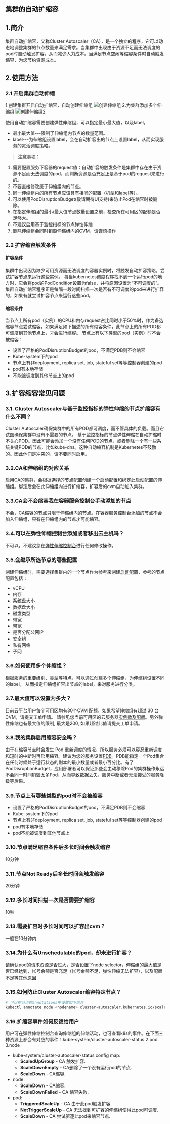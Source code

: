 ## 集群的自动扩缩容

## 1.简介
集群自动扩缩容，又称Cluster Autoscaler（CA），是一个独立的程序，它可以动态地调整集群的节点数量来满足需求。当集群中出现由于资源不足而无法调度的pod时自动触发扩容，从而减少人力成本。当满足节点空闲等缩容条件时自动触发缩容，为您节约资源成本。

## 2.使用方法
### 2.1 开启集群自动伸缩
1.创建集群开启自动扩缩容，自动创建伸缩组
![创建伸缩组][1]
2.为集群添加多个伸缩组
![创建伸缩组2][2]

使用自动扩缩容需要创建弹性伸缩组，可以指定最小最大值，以及label。

 - 最小最大值---限制了伸缩组内节点的数量范围。
 - label---为伸缩组设置label，会在自动扩容出的节点上设置label，从而实现服务的灵活调度策略。

>**注意事项：**
1. 需要配置服务下容器的request值：自动扩容的触发条件是集群中存在由于资源不足而无法调度的pod，而判断资源是否充足正是基于pod的request来进行的。
2. 不要直接修改属于伸缩组内的节点。
3. 同一伸缩组内的所有节点应该具有相同的配置（机型和label等）。
4. 可以使用PodDisruptionBudget(敬请期待UI支持)来防止Pod在缩容时被删除。
5. 在指定伸缩组的最小/最大值节点数量设置之前，检查所在可用区的配额是否足够大。
6. 不建议启用基于监控指标的节点弹性伸缩
7. 删除伸缩组会同时销毁伸缩组内的CVM，请谨慎操作

### 2.2 扩容缩容触发条件
#### 扩容条件
集群中出现因为缺少可用资源而无法调度的容器实例时，将触发自动扩容策略，尝试扩容节点来运行这些实例。
每当kubernetes调度程序找不到一个运行pod的地方时，它会将pod的PodCondition设置为false，并将原因设置为“不可调度的”。集群自动扩缩容程序正是每隔一段时间扫描一次是否有不可调度的pod来进行扩容的，如果有就尝试扩容节点来运行这些pod。

#### 缩容条件
当节点上所有pod（实例）的CPU和内存request占比同时小于50%时，作为备选缩容节点尝试缩容，如果满足如下描述的所有缩容条件，此节点上的所有POD都可调度到其他节点上，才会进行缩容。
节点上有以下类型的pod（实例）时不会被缩容：

- 设置了严格的PodDisruptionBudget的pod，不满足PDB则不会缩容
- Kube-system下的pod
- 节点上有非deployment, replica set, job, stateful set等等控制器创建的pod
- pod有本地存储
- 不能被调度到其他节点上的pod

## 3.扩容缩容常见问题
### 3.1. Cluster Autoscaler与基于监控指标的弹性伸缩的节点扩缩容有什么不同？

Cluster Autoscaler确保集群中的所有POD都可调度，而不管具体的负载。而且它试图确保集群中没有不需要的节点。
基于监控指标的节点弹性伸缩在自动扩缩时不关心POD。因此可能会添加一个没有任何POD的节点，或者删除一个有一些系统关键POD的节点，比如kube-dns。这种自动缩容机制是Kubernetes不鼓励的。因此他们是冲突的，请不要同时启用。

### 3.2.CA和伸缩组的对应关系
启用CA的集群，会根据选择的节点配置创建一个启动配置和绑定此启动配置的伸缩组。绑定后会在此伸缩组内进行扩缩容，扩容后的cvm自动加入集群。

### 3.3.CA会不会缩容我在容器服务控制台手动添加的节点
不会，CA缩容的节点只限于伸缩组内的节点。在[容器服务控制台](http://console.tcecqpoc.fsphere.cn/ccs)添加的节点不会加入伸缩组，只有在伸缩组内的节点才可能缩容。

### 3.4.可以在弹性伸缩控制台添加或者移出云主机吗？
不可以，不建议您在[弹性伸缩控制台](http://console.tcecqpoc.fsphere.cn/autoscaling)进行任何修改操作。

### 3.5.会继承所选节点的哪些配置
创建伸缩组时，需要选择集群内的一个节点作为参考来创建[启动配置](http://tcecqpoc.fsphere.cn/document/product/377/8543)，参考的节点配置包括：

 - vCPU
 - 内存
 - 系统盘大小
 - 数据盘大小
 - 磁盘类型
 - 带宽
 - 带宽
 - 是否分配公网IP
 - 安全组
 - 私有网络
 - 子网

### 3.6.如何使用多个伸缩组？
根据服务的重要级别、类型等特点，可以通过创建多个伸缩组，为伸缩组设置不同的label， 从而指定伸缩组扩容出节点的label，来对服务进行分类。
 
### 3.7.最大值可以设置为多大？
目前云平台用户每个可用区均有30个CVM 配额，如果希望伸缩组有超过 30 台CVM，请提交工单申请。
请参见您当前可用区的云服务器[实例数及配额](http://console.tcecqpoc.fsphere.cn/cvm/overview)。另外弹性伸缩也有最大值的限制, 最大是200, 如果超过此值请提交工单申请。

### 3.8.我的集群启用缩容安全吗？
由于在缩容节点时会发生 Pod 重新调度的情况，所以服务必须可以容忍重新调度和短时的中断时再启用缩容。建议为您的服务设置[PDB](http://kubernetes.io/docs/tasks/run-application/configure-pdb/)。PDB能指定一个Pod集合在任何时候处于运行状态的副本的最小数量或者最小百分比。有了PodDisruptionBudget，应用部署者可以保证那些会主动移除Pod的集群操作永远不会同一时间销毁太多Pod，从而导致数据丢失，服务中断或者无法接受的服务降级等后果。

### 3.9.节点上有哪些类型的pod时不会被缩容

 - 设置了严格的PodDisruptionBudget的pod，不满足PDB则不会缩容
 - Kube-system下的pod
 - 节点上有非deployment, replica set, job, stateful set等等控制器创建的pod
 - pod有本地存储
 - pod不能被调度到其他节点上

### 3.10.节点满足缩容条件后多长时间会触发缩容
10分钟

### 3.11.节点Not Ready后多长时间会触发缩容
20分钟

### 3.12.多长时间扫描一次是否需要扩缩容
10秒

### 3.13.需要扩容时多长时间可以扩容出cvm？
一般在10分钟内


### 3.14.为什么有Unschedulable的pod，却未进行扩容？
请确认pod的请求资源是否过大，是否设置了node selector，伸缩组的最大值是否已经达到，帐号余额是否充足（帐号余额不足，弹性伸缩无法扩容），以及配额不足等[其他原因](http://tcecqpoc.fsphere.cn/document/product/377/7862)


### 3.15.如何防止Cluster Autoscaler缩容特定节点？

``` sh
# 可以在节点的annotations中设置如下信息
kubectl annotate node <nodename> cluster-autoscaler.kubernetes.io/scale-down-disabled=true
```

 
### 3.16.扩缩容事件如何反馈给用户 

用户可在弹性伸缩控制台查询伸缩组的伸缩活动，也可查看k8s的事件。在下面三种资源上都会有对应的事件
1.kube-system/cluster-autoscaler-status
2.pod
3.node

* kube-system/cluster-autoscaler-status config map:
    * **ScaledUpGroup** - CA 触发扩容.
    * **ScaleDownEmpty** - CA删除了一个没有运行pod的节点.
    * **ScaleDown** - CA缩容.
* node:
    * **ScaleDown** - CA缩容.
    * **ScaleDownFailed** - CA 缩容失败.
* pod:
    * **TriggeredScaleUp** - CA 由于此pod触发扩容.
    * **NotTriggerScaleUp** - CA 无法找到可扩容的伸缩组使得此pod可调度.
    * **ScaleDown** - CA 尝试驱逐此pod来缩容节点.



[1]: http://imgcache.tcecqpoc.fsphere.cn/image/mc.qcloudimg.com/static/img/7c43dbefbf8d793b5785c370b76e1bef/image.png
[2]: http://imgcache.tcecqpoc.fsphere.cn/image/mc.qcloudimg.com/static/img/fe1304edd0dd8632a04b540945795a34/image.png